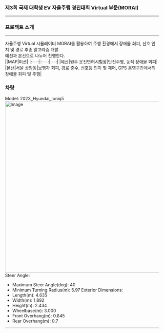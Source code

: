 ### 제3회 국제 대학생 EV 자율주행 경진대회 Virtual 부문(MORAI)
---  
### 프로젝트 소개
---  
자율주행 Virtual 시뮬레이터 MORAI를 활용하여 주행 환경에서 장애물 회피, 신호 인지 및 경로 추종 알고리즘 개발.  
예선과 본선으로 나누어 진행한다.  
||MAP|미션|
|:---:|:---:|:--:|
|예선|원주 운전면허시험장|안전주행, 동적 장애물 회피|  
|본선|서울 상암동|보행자 회피, 경로 준수, 신호등 인지 및 제어, GPS 음영구간에서의 장애물 회피 및 주행|  


### 차량  
Model: 2023_Hyundai_ioniq5  
<img width="1147" height="564" alt="Image" src="https://github.com/user-attachments/assets/46a4dd06-24d7-4d78-9f74-48573df8ee9d" />  
Steer Angle:
  * Maximum Steer Angle(deg): 40
  * Minimum Turning Radius(m): 5.97
Exterior Dimensions:
  * Length(m): 4.635
  * Width(m): 1.892
  * Height(m): 2.434
  * Wheelbase(m): 3.000
  * Front Overhang(m): 0.845
  * Rear Overhang(m): 0.7
---  

